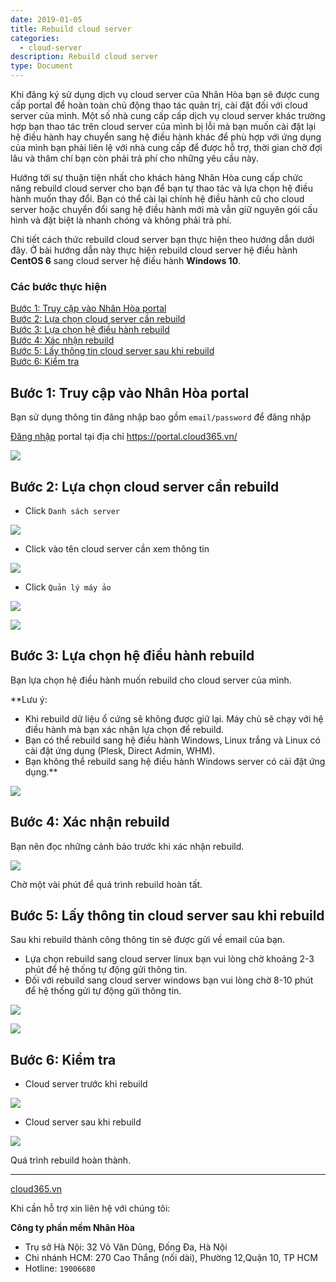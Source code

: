 ```yaml
---
date: 2019-01-05
title: Rebuild cloud server
categories:
  - cloud-server
description: Rebuild cloud server
type: Document
---
```


Khi đăng ký sử dụng dịch vụ cloud server của Nhân Hòa bạn sẽ được cung cấp portal để hoàn toàn chủ động thao tác quản trị, cài đặt đối với cloud server của mình. Một số nhà cung cấp cấp dịch vụ cloud server khác trường hợp bạn thao tác trên cloud server của mình bị lỗi mà bạn muốn cài đặt lại hệ điều hành hay chuyển sang hệ điều hành khác để phù hợp với ứng dụng của mình bạn phải liên lệ với nhà cung cấp để được hỗ trợ, thời gian chờ đợi lâu và thâm chí bạn còn phải trả phí cho những yêu cầu này.

Hướng tới sự thuận tiện nhất cho khách hàng Nhân Hòa cung cấp chức năng rebuild cloud server cho bạn để bạn tự thao tác và lựa chọn hệ điều hành muốn thay đổi. Bạn có thể cài lại chính hệ điều hành cũ cho cloud server hoặc chuyển đổi sang hệ điều hành mới mà vẫn giữ nguyên gói cấu hình và đặt biệt là nhanh chóng và không phải trả phí.

Chi tiết cách thức rebuild cloud server bạn thực hiện theo hướng dẫn dưới đây. Ở bài hướng dẫn này thực hiện rebuild cloud server hệ điều hành **CentOS 6** sang cloud server hệ điều hành **Windows 10**.

### Các bước thực hiện

[Bước 1: Truy cập vào Nhân Hòa portal](#truycap)<br>
[Bước 2: Lựa chọn cloud server cần rebuild](#chon)<br>
[Bước 3: Lựa chọn hệ điều hành rebuild](#os)<br>
[Bước 4: Xác nhận rebuild](#xacnhan)<br>
[Bước 5: Lấy thông tin cloud server sau khi rebuild](#thongtin)<br>
[Bước 6: Kiểm tra](#kiemtra)<br>

<a name="truycap"></a>
## Bước 1: Truy cập vào Nhân Hòa portal

Bạn sử dụng thông tin đăng nhập bao gồm `email/password` để đăng nhập

<a href="https://support.cloud365.vn/account-settings/dang-nhap-portal/" target="_blank">Đăng nhập</a> portal tại địa chỉ <a href="https://portal.cloud365.vn/" target="_blank">https://portal.cloud365.vn/</a>

![](/images/img-rebuild-vps/Screenshot_568.png)

<a name="chon"></a>
## Bước 2: Lựa chọn cloud server cần rebuild

+ Click `Danh sách server`

![](/images/img-rebuild-vps/Screenshot_569.png)

+ Click vào tên cloud server cần xem thông tin

![](/images/img-rebuild-vps/Screenshot_570.png)

+ Click `Quản lý máy ảo`

![](/images/img-rebuild-vps/Screenshot_571.png)

![](/images/img-rebuild-vps/Screenshot_574.png)

<a name="os"></a>
## Bước 3: Lựa chọn hệ điều hành rebuild

Bạn lựa chọn hệ điều hành muốn rebuild cho cloud server của mình.

**Lưu ý: 
+ Khi rebuild dữ liệu ổ cứng sẽ không được giữ lại. Máy chủ sẽ chạy với hệ điều hành mà bạn xác nhận lựa chọn để rebuild.<br>
+ Bạn có thể rebuild sang hệ điều hành Windows, Linux trắng và Linux có cài đặt ứng dụng (Plesk, Direct Admin, WHM).<br>
+ Bạn không thể rebuild sang hệ điều hành Windows server có cài đặt ứng dụng.**

![](/images/img-rebuild-vps/Screenshot_575.png)

<a name="xacnhan"></a>
## Bước 4: Xác nhận rebuild

Bạn nên đọc những cảnh bảo trước khi xác nhận rebuild.

![](/images/img-rebuild-vps/Screenshot_576.png)

Chờ một vài phút để quá trình rebuild hoàn tất. 

<a name="thongtin"></a>
## Bước 5: Lấy thông tin cloud server sau khi rebuild

Sau khi rebuild thành công thông tin sẽ được gửi về email của bạn.<br>
+ Lựa chọn rebuild sang cloud server linux bạn vui lòng chờ khoảng 2-3 phút để hệ thống tự động gửi thông tin.<br>
+ Đối với rebuild sang cloud server windows bạn vui lòng chờ 8-10 phút để hệ thống gửi tự động gửi thông tin.

![](/images/img-rebuild-vps/Screenshot_577.png)

![](/images/img-rebuild-vps/Screenshot_578.png)

<a name="kiemtra"></a>
## Bước 6: Kiểm tra

+ Cloud server trước khi rebuild

![](/images/img-rebuild-vps/Screenshot_572.png)

+ Cloud server sau khi rebuild

![](/images/img-rebuild-vps/Screenshot_579.png)

Quá trình rebuild hoàn thành.

---
<a href="https://cloud365.vn/" target="_blank">cloud365.vn</a>

Khi cần hỗ trợ xin liên hệ với chúng tôi:

**Công ty phần mềm Nhân Hòa**
- Trụ sở Hà Nội: 32 Võ Văn Dũng, Đống Đa, Hà Nội
- Chi nhánh HCM: 270 Cao Thắng (nối dài), Phường 12,Quận 10, TP HCM
- Hotline: `19006680`




